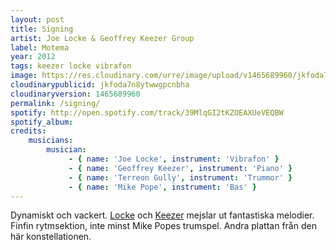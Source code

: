 ```yaml
---
layout: post
title: Signing
artist: Joe Locke & Geoffrey Keezer Group
label: Motema
year: 2012
tags: keezer locke vibrafon
image: https://res.cloudinary.com/urre/image/upload/v1465689960/jkfoda7n8ytwwgpcnbha.jpg
cloudinarypublicid: jkfoda7n8ytwwgpcnbha
cloudinaryversion: 1465689960
permalink: /signing/
spotify: http://open.spotify.com/track/39MlqGI2tKZOEAXUeVEQBW
spotify_album: 
credits:
    musicians:
        musician:
             - { name: 'Joe Locke', instrument: 'Vibrafon' }
             - { name: 'Geoffrey Keezer', instrument: 'Piano' }
             - { name: 'Terreon Gully', instrument: 'Trummor' }
             - { name: 'Mike Pope', instrument: 'Bas' }
---
```


Dynamiskt och vackert. <a href="http://en.wikipedia.org/wiki/Joe_Locke">Locke</a> och <a href="http://en.wikipedia.org/wiki/Geoffrey_Keezer">Keezer</a> mejslar ut fantastiska melodier. Finfin rytmsektion, inte minst Mike Popes trumspel. Andra plattan från den här konstellationen.